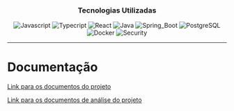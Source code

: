 <div align="center">

### Tecnologias Utilizadas
  
![Javascript](https://img.shields.io/badge/JavaScript-F7DF1E?style=for-the-badge&logo=javascript&logoColor=black)
![Typecript](https://img.shields.io/badge/TypeScript-007ACC?style=for-the-badge&logo=typescript&logoColor=white)
![React](https://img.shields.io/badge/React-20232A?style=for-the-badge&logo=react&logoColor=61DAFB)
![Java](https://img.shields.io/badge/Java-ED8B00?style=for-the-badge&logo=java&logoColor=white)
![Spring_Boot](https://img.shields.io/badge/Spring_Boot-F2F4F9?style=for-the-badge&logo=spring-boot)
![PostgreSQL](https://img.shields.io/badge/PostgreSQL-316192?style=for-the-badge&logo=postgresql&logoColor=white)
![Docker](https://img.shields.io/badge/Docker-2CA5E0?style=for-the-badge&logo=docker&logoColor=white)
![Security](https://img.shields.io/badge/Spring_Security-6DB33F?style=for-the-badge&logo=Spring-Security&logoColor=white)
</div>  

___
# Documentação

[Link para os documentos do projeto](https://github.com/tads-cnat/gameprofile/tree/main/docs)

[Link para os documentos de análise do projeto](https://github.com/tads-cnat/gameprofile/tree/main/docs/An%C3%A1lise)


